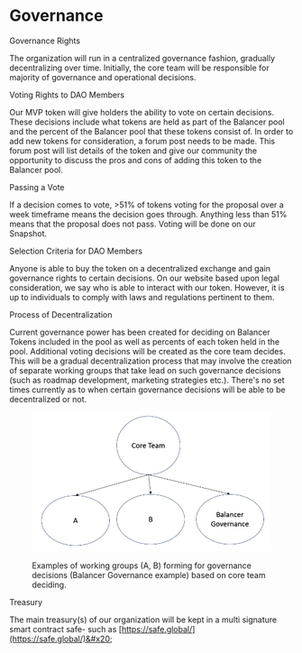 # Governance

Governance Rights

The organization will run in a centralized governance fashion, gradually decentralizing over time. Initially, the core team will be responsible for majority of governance and operational decisions.&#x20;

Voting Rights to DAO Members

Our MVP token will give holders the ability to vote on certain decisions. These decisions include what tokens are held as part of the Balancer pool and the percent of the Balancer pool that these tokens consist of. In order to add new tokens for consideration, a forum post needs to be made. This forum post will list details of the token and give our community the opportunity to discuss the pros and cons of adding this token to the Balancer pool.  &#x20;

Passing a Vote

If a decision comes to vote, >51% of tokens voting for the proposal over a week timeframe means the decision goes through. Anything less than 51% means that the proposal does not pass. Voting will be done on our Snapshot.&#x20;

Selection Criteria for DAO Members

Anyone is able to buy the token on a decentralized exchange and gain governance rights to certain decisions. On our website based upon legal consideration, we say who is able to interact with our token. However, it is up to individuals to comply with laws and regulations pertinent to them.&#x20;

Process of Decentralization

Current governance power has been created for deciding on Balancer Tokens included in the pool as well as percents of each token held in the pool. Additional voting decisions will be created as the core team decides. This will be a gradual decentralization process that may involve the creation of separate working groups that take lead on such governance decisions (such as roadmap development, marketing strategies etc.). There's no set times currently as to when certain governance decisions will be able to be decentralized or not.

<figure><img src="../.gitbook/assets/image (5).png" alt=""><figcaption><p>Examples of working groups (A, B) forming for governance decisions (Balancer Governance example) based on core team deciding.</p></figcaption></figure>

&#x20;

Treasury&#x20;

The main treasury(s) of our organization will be kept in a multi signature smart contract safe- such as [https://safe.global/](https://safe.global/)&#x20;
